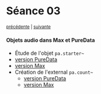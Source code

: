 # Séance 03

<p><sup><a href="../s03">précédente</a> | <a href="../s05">suivante</a></sup></p>

#### Objets audio dans Max et PureData

- Étude de l'objet `pa.starter~`
 - [version PureData](https://github.com/paccpp/PdObjects/tree/master/source/projects/pa.starter~)
 - [version Max](https://github.com/paccpp/MaxObjects/tree/master/source/projects/pa.starter~)
- Création de l'external `pa.count~`
  - [version PureData](https://github.com/paccpp/PdObjects/tree/master/source/projects/pa.count~)
  - [version Max](https://github.com/paccpp/MaxObjects/tree/master/source/projects/pa.count~)
